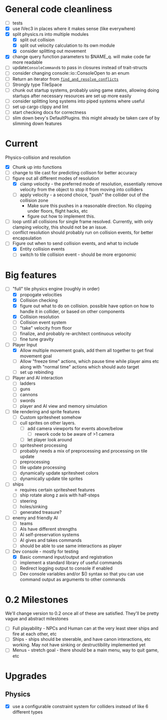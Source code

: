 # General code cleanliness
 - [ ] tests
 - [x] use IVec3 in places where it makes sense (like everywhere)
 - [x] split physics.rs into multiple modules
    - [x] split out collision
    - [x] split out velocity calculation to its own module
    - [x] consider splitting out movement
 - [x] change query function parameters to $NAME_q. will make code far more readable
 - [ ] update`ConsoleCommand`s to pass in closures instead of trait-structs
 - [ ] consider changing console::io::ConsoleOpen to an enum
 - [ ] Return an iterator from [`find_and_resolve_conflicts`](./src/physics/collider.rs:244)
 - [ ] Strongly type TileSpace
 - [ ] chunk out startup systems, probably using game states, 
 allowing doing startups after necessary resources are set up more easily
 - [ ] consider splitting long systems into piped systems where useful
 - [ ] set up cargo clippy and lint 
 - [ ] start checking docs for correctness
 - [ ] slim down bevy's DefaultPlugins. this might already be taken care of by slimming down features

# Current 
Physics-collision and resolution 
 - [x] Chunk up into functions
 - [ ] change to tile cast for predicting collison for better accuracy
 - [ ] figure out all different modes of resolution
    - [x] clamp velocity - the preferred mode of resolution, essentially remove velocity from the object to stop it from moving into colliders
    - [ ] apply velocity - a second choice, "push" the collider out of the collision zone
       - Make sure this pushes in a reasonable direction. No clipping under floors, flight hacks, etc
       - figure out how to implement this.  
 - [ ] loop until all collisions for single frame resolved. Currently, with only clamping velocity, this should not be an issue.
 - [ ] conflict resolution should probably run on collision events, for better encapsulation 
 - [ ] Figure out when to send collision events, and what to include
   - [x] Entity collision events
   - [ ] switch to tile collision event - should be more ergonomic

# Big features
 - [ ] "full" tile physics engine (roughly in order)
   - [x] propogate velocities
   - [x] Collision checking
   - [x] figure out what to do on collision. possible have option on how to handle it in collider, or based on other components
   - [x] Collision resolution
   - [ ] Collision event system
   - [ ] "take" velocity from floor
   - [ ] finalize, and probably re-architect continuous velocity
   - [ ] fine tune gravity
 - [ ] Player Input
   - [x] Allow multiple movement goals, add them all together to get final movement goal
   - [ ] Allow "freeze time" actions, which pause time while player aims etc along with "normal time" actions which should auto target
   - [ ] set up rebinding
 - [ ] Player and AI interaction 
    - [ ] ladders
    - [ ] guns
    - [ ] cannons
    - [ ] swords
    - [ ] player and AI view and memory simulation
 - [ ] tile rendering and sprite features
    - [ ] Custom spritesheet somehow
    - [ ] cull sprites on other layers.
        - [ ] add camera viewports for events above/below 
            - [ ]  rework code to be aware of >1 camera
        - [ ] let player look around
    - [ ] spritesheet processing
     - [ ] probably needs a mix of preprocessing and processing on tile update
     - [ ] preprocessing
     - [ ] tile update processing
    - [ ] dynamically update spritesheet colors
    - [ ] dynamically update tile sprites
 - [ ] ships
    - requires certain spritesheet features
    - [ ] ship rotate along z axis with half-steps
    - [ ] steering
    - [ ] holes/sinking
    - [ ] generated treasure?
 - [ ] enemy and friendly AI
    - [ ] teams
    - [ ] AIs have different strengths
    - [ ] AI self-preservation systems
    - [ ] AI gives and takes commands
    - [ ] should be able to use same interactions as player
 - [ ] Dev console - mostly for testing
    - [x] Basic command input/output and registration
    - [ ] implement a standard library of useful commands
    - [ ] Redirect logging output to console if enabled
    - [ ] Dev console variables and/or $() syntax so that you can use command output as arguments to other commands

# 0.2 Milestones
We'll change version to  0.2 once all of these are satisfied. They'll be pretty vague and abstract milestones
 - [ ] Full playability - NPCs and Human can at the very least steer ships and fire at each other, etc
 - [ ] Ships - ships should be steerable, and have canon interactions, etc working. May not have sinking or destructibility implemented yet
 - [ ] Menus - stretch goal - there should be a main menu, way to quit game, etc

# Upgrades


## Physics
 - [x] use a configurable constraint system for colliders instead of like 6 different types
